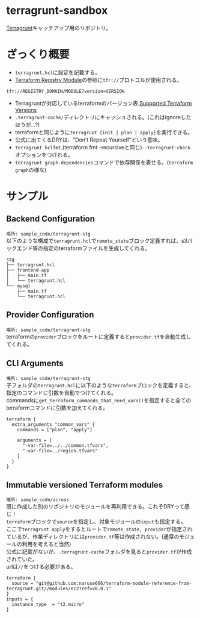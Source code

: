 # terragrunt-sandbox
[Terragrunt](https://terragrunt.gruntwork.io/)キャッチアップ用のリポジトリ。

# ざっくり概要
- `terragrunt.hcl`に設定を記載する。
- [Terraform Registry Module](https://registry.terraform.io/browse/modules)の参照に`tfr://`プロトコルが使用される。
```
tfr://REGISTRY_DOMAIN/MODULE?version=VERSION
```
- Terragruntが対応しているterraformのバージョン表.[Supported Terraform Versions](https://terragrunt.gruntwork.io/docs/getting-started/supported-terraform-versions/)
- `.terragrunt-cache/`ディレクトリにキャッシュされる。(これはignoreしたほうが...?)
- terraformと同じように`terragrunt [init | plan | apply]`を実行できる。
- 公式に出てくるDRYは、“Don’t Repeat Yourself”という意味。
- `terragrunt hclfmt`.(terraform fmt -recursiveと同じ)`--terragrunt-check`オプションをつけれる。
- `terragrunt graph-dependencies`コマンドで依存関係を表せる。(`terraform graph`の様な)

# サンプル
## Backend Configuration
`場所: sample_code/terragrunt-stg`  
以下のような構成で`terragrunt.hcl`で`remote_state`ブロック定義すれば、s3バックエンド等の指定のterraformファイルを生成してくれる。
```
stg
├── terragrunt.hcl
├── frontend-app
│   ├── main.tf
│   └── terragrunt.hcl
└── mysql
    ├── main.tf
    └── terragrunt.hcl
```
## Provider Configuration
`場所: sample_code/terragrunt-stg`  
terraformの`provider`ブロックをルートに定義すると`provider.tf`を自動生成してくれる。

## CLI Arguments
`場所: sample_code/terragrunt-stg`  
子フォルダの`terragrunt.hcl`に以下のような`terraform`ブロックを定義すると、指定のコマンドに引数を自動でつけてくれる。  
commandsに`get_terraform_commands_that_need_vars()`を指定すると全てのterraformコマンドに引数を加えてくれる。
```
terraform {
  extra_arguments "common_vars" {
    commands = ["plan", "apply"]

    arguments = [
      "-var-file=../../common.tfvars",
      "-var-file=../region.tfvars"
    ]
  }
}
```

## Immutable versioned Terraform modules
`場所: sample_code/across`  
既に作成した別のリポジトリのモジュールを再利用できる。これぞDRYって感じ！  
`terraform`ブロックで`source`を指定し、対象モジュールの`input`も指定する。  
ここで`terragrunt apply`をするとルートで`remote_state, provider`が指定されているが、作業ディレクトリには`provider.tf`等は作成されない。(通常のモジュールの利用を考えると当然)  
公式に記載がないが、`.terragrunt-cache`フォルダを見ると`provider.tf`が作成されていた。  
urlは`//`をつける必要がある。
```
terraform {
  source = "git@github.com:naruse666/terraform-module-reference-from-terragrunt.git//modules/ec2?ref=v0.0.1"
}
inputs = {
  instance_type  = "t2.micro"
}
```
